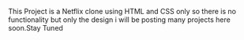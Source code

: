 This Project is a Netflix clone using HTML and CSS only so there is no functionality but only the design i will be posting many projects here soon.Stay Tuned
